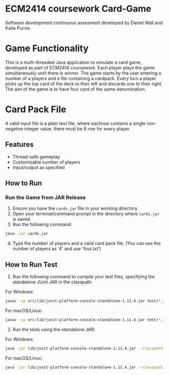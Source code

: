 # ECM2414 coursework Card-Game
Software development continuous assesment developed by Daniel Wall and Katie Purvis

# Game Functionality
This is a multi-threaded Java application to simulate a card game, developed as part of ECM2414 coursework. Each player plays the game simultaneously until there is winner. The game starts by the user entering a number of a players and a file containing a cardpack. Every turn a player picks up the top card of the deck to their left and discards one to their right. The aim of the game is to have four card of the same denomination.

# Card Pack File
A valid input file is a plain text file, where eachrow contains a single non-negative integer value. there must be 8 row for every player.

## Features
- Thread-safe gameplay
- Customizable number of players
- Input/output as specified

## How to Run

### Run the Game from JAR Release
1. Ensure you have the `cards.jar` file in your working directory.
2. Open your terminal/command prompt in the directory where `cards.jar` is saved.
3. Run the following command:
```bash
java -jar cards.jar
```
4. Type the number of players and a valid card pack file. (You can use the number of players as '4' and use 'four.txt')

## How to Run Test

1. Run the following command to compile your test files, specifying the standalone JUnit JAR in the classpath:

For Windows:

```bash
javac -cp src;lib/junit-platform-console-standalone-1.11.4.jar test/*.java
```

For macOS/Linux:

```bash
javac -cp src:lib/junit-platform-console-standalone-1.11.4.jar test/*.java
```

2. Run the tests using the standalone JAR:

For Windows:

```bash
java -jar lib/junit-platform-console-standalone-1.11.4.jar --classpath src;test --scan-classpath
```

For macOS/Linux:

```bash
java -jar lib/junit-platform-console-standalone-1.11.4.jar --classpath src:test --scan-classpath
```